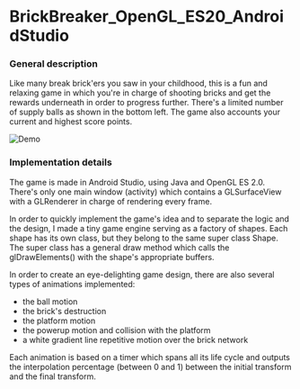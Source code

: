 # BrickBreaker_OpenGL_ES20_AndroidStudio

<h3> General description </h3>

Like many break brick'ers you saw in your childhood, this is a fun and relaxing game in which you're in charge of shooting bricks and get the rewards underneath in order to  progress further. There's a limited number of supply balls as shown in the bottom left. The game also accounts your current and highest score points.

![Demo](https://github.com/BogdanPolitic/Demos/blob/main/Break-the-Bricks-short-demo.gif?raw=true)


<h3> Implementation details </h3>

The game is made in Android Studio, using Java and OpenGL ES 2.0. There's only one main window (activity) which contains a GLSurfaceView with a GLRenderer in charge of rendering every frame.

In order to quickly implement the game's idea and to separate the logic and the design, I made a tiny game engine serving as a factory of shapes. Each shape has its own class, but they belong to the same super class Shape. The super class has a general draw method which calls the glDrawElements() with the shape's appropriate buffers.

In order to create an eye-delighting game design, there are also several types of animations implemented: 
- the ball motion
- the brick's destruction
- the platform motion
- the powerup motion and collision with the platform
- a white gradient line repetitive motion over the brick network

Each animation is based on a timer which spans all its life cycle and outputs the interpolation percentage (between 0 and 1) between the initial transform and the final transform.
